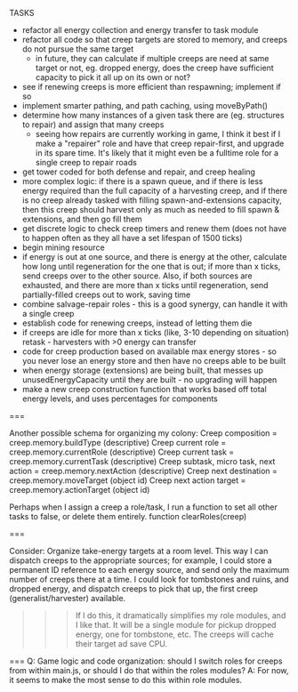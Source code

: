 TASKS

<!-- * Add level 4 creep models to creepGroups, change RCL calculation (from -2 to -1 for array) -->
<!-- * Refactor creepGroups construction properties (composition) to use # of body parts and algorithmic construction -->
* refactor all energy collection and energy transfer to task module
* refactor all code so that creep targets are stored to memory, and creeps do not pursue the same target
    * in future, they can calculate if multiple creeps are need at same target or not, eg. dropped energy, does the creep have sufficient capacity to pick it all up on its own or not?
* see if renewing creeps is more efficient than respawning; implement if so
* implement smarter pathing, and path caching, using moveByPath()
* determine how many instances of a given task there are (eg. structures to repair) and assign that many creeps
    * seeing how repairs are currently working in game, I think it best if I make a "repairer" role and have that creep repair-first, and upgrade in its spare time. It's likely that it might even be a fulltime role for a single creep to repair roads
* get tower coded for both defense and repair, and creep healing
* more complex logic: if there is a spawn queue, and if there is less energy required than the full capacity of a harvesting creep, and if there is no creep already tasked with filling spawn-and-extensions capacity, then this creep should harvest only as much as needed to fill spawn & extensions, and then go fill them
* get discrete logic to check creep timers and renew them (does not have to happen often as they all have a set lifespan of 1500 ticks)
* begin mining resource
* if energy is out at one source, and there is energy at the other, calculate how long until regeneration for the one that is out; if more than x ticks, send creeps over to the other source. Also, if both sources are exhausted, and there are more than x ticks until regeneration, send partially-filled creeps out to work, saving time
* combine salvage-repair roles - this is a good synergy, can handle it with a single creep
* establish code for renewing creeps, instead of letting them die
* if creeps are idle for more than x ticks (like, 3-10 depending on situation) retask - harvesters with >0 energy can transfer
* code for creep production based on available max energy stores - so you never lose an energy store and then have no creeps able to be built
* when energy storage (extensions) are being built, that messes up unusedEnergyCapacity until they are built - no upgrading will happen
* make a new creep construction function that works based off total energy levels, and uses percentages for components 

===

Another possible schema for organizing my colony:
Creep composition =                         creep.memory.buildType      (descriptive)
Creep current role =                        creep.memory.currentRole    (descriptive)
Creep current task =                        creep.memory.currentTask    (descriptive)
Creep subtask, micro task, next action =    creep.memory.nextAction     (descriptive)
Creep next destination =                    creep.memory.moveTarget     (object id)
Creep next action target =                  creep.memory.actionTarget   (object id)

Perhaps when I assign a creep a role/task, I run a function to set all other tasks to false, or delete them entirely. function clearRoles(creep)

===

Consider: Organize take-energy targets at a room level. This way I can dispatch creeps to the appropriate sources; for example, I could store a permanent ID reference to each energy source, and send only the maximum number of creeps there at a time.
I could look for tombstones and ruins, and dropped energy, and dispatch creeps to pick that up, the first creep (generalist/harvester) available.
>>> If I do this, it dramatically simplifies my role modules, and I like that. It will be a single module for pickup dropped energy, one for tombstone, etc. The creeps will cache their target ad save CPU.

=== 
Q: Game logic and code organization: should I switch roles for creeps from within main.js, or should I do that within the roles modules?
A: For now, it seems to make the most sense to do this within role modules.

